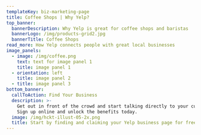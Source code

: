 ```yaml
---
templateKey: biz-marketing-page
title: Coffee Shops | Why Yelp?
top_banner:
  bannerDescription: Why Yelp is great for coffee shops and baristas
  bannerLogo: /img/products-grid2.jpg
  bannerTitle: Coffee Shops
read_more: How Yelp connects people with great local businesses
image_panels:
  - image: /img/coffee.png
    text: text for image panel 1
    title: image panel 1
  - orientation: left
    title: image panel 2
  - title: image panel 3
bottom_banner:
  callToAction: Find Your Business
  description: >-
    Get out in front of the crowd and start talking directly to your customers.
    Sign up online and unlock the benefits today.
  image: /img/hckt-illust-05-2x.png
  title: Start by finding and claiming your Yelp business page for free
---
```


